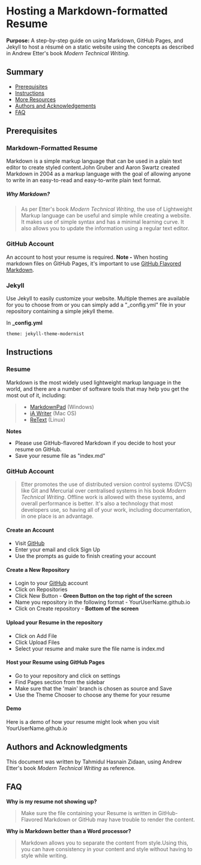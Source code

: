 # Hosting a Markdown-formatted Resume

**Purpose:** A step-by-step guide on using Markdown, GitHub Pages, and Jekyll to host a résumé on a static website using the concepts as described in Andrew Etter's book *Modern Technical Writing*.

## Summary
- [Prerequisites](#prerequisites)
- [Instructions](#instructions)
- [More Resources](#more-resources)
- [Authors and Acknowledgements](#authors-and-acknowledgments)
- [FAQ](#faq)


## Prerequisites

### Markdown-Formatted Resume
Markdown is a simple markup language that can be used in a plain text editor to create styled content.John Gruber and Aaron Swartz created Markdown in 2004 as a markup language with the goal of allowing anyone to write in an easy-to-read and easy-to-write plain text format. 

##### Why Markdown? 
>As per Etter's book *Modern Technical Writing*, the use of Lightweight Markup language can be useful and simple while creating a website.
It makes use of simple syntax and has a minimal learning curve.
It also allows you to update the information using a regular text editor.




### GitHub Account
An account to host your resume is required.
**Note -** When hosting markdown files on GitHub Pages, it's important to use [GitHub Flavored Markdown](https://guides.github.com/features/mastering-markdown/).  

### Jekyll
Use Jekyll to easily customize your website. Multiple themes are available for you to choose from or you can simply add a "_config.yml" file in your repository containing a simple jekyll theme.

In **_config.yml** 
```
theme: jekyll-theme-modernist
```


## Instructions

### Resume 
Markdown is the most widely used lightweight markup language in the world, and there are a number of software tools that may help you get the most out of it, including: 

>* [MarkdownPad](http://markdownpad.com/) (Windows)
>* [iA Writer](https://ia.net/writer) (Mac OS)
>* [ReText](https://codepre.com/how-to-install-retext-restructuredtext-editor-in-ubuntu-a-markdown-editor-for-linux.html) (Linux)  

**Notes** 
* Please use GitHub-flavored Markdown if you decide to host your resume on GitHub.
* Save your resume file as "index.md"

### GitHub Account 
>Etter promotes the use of distributed version control systems (DVCS) like Git and Mercurial over centralised systems in his book *Modern Technical Writing*. Offline work is allowed with these systems, and overall performance is better. It's also a technology that most developers use, so having all of your work, including documentation, in one place is an advantage.

#### Create an Account 
* Visit [GitHub](https://github.com/)
* Enter your email and click Sign Up
* Use the prompts as guide to finish creating your account

#### Create a New Repository 
* Login to your [GitHub](https://github.com/) account
* Click on Repositories 
* Click New Button - **Green Button on the top right of the screen**
* Name you repository in the following format - YourUserName.github.io
* Click on Create repository - **Bottom of the screen**

#### Upload your Resume in the repository
* Click on Add File
* Click Upload Files
* Select your resume and make sure the file name is index.md


#### Host your Resume using GitHub Pages
* Go to your repository and click on settings
* Find Pages section from the sidebar
* Make sure that the 'main' branch is chosen as source and Save
* Use the Theme Chooser to choose any theme for your resume

#### Demo 
Here is a demo of how your resume might look when you visit YourUserName.github.io







## Authors and Acknowledgments
This document was written by Tahmidul Hasnain Zidaan, using Andrew Etter's book *Modern Technical Writing* as reference.

## FAQ

**Why is my resume not showing up?**  
> Make sure the file containing your Resume is written in GitHub-Flavored Markdown or GitHub may have trouble to render the content.

**Why is Markdown better than a Word processor?**
> Markdown allows you to separate the content from style.Using this, you can have consistency in your content and style without having to style while writing.  
